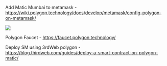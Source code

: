 Add Matic Mumbai to metamask - https://wiki.polygon.technology/docs/develop/metamask/config-polygon-on-metamask/

![](https://wiki.polygon.technology/img/metamask/metamask-settings-mumbai.png)

Polygon Faucet - https://faucet.polygon.technology/

Deploy SM using 3rdWeb polygon - https://blog.thirdweb.com/guides/deploy-a-smart-contract-on-polygon-matic/
